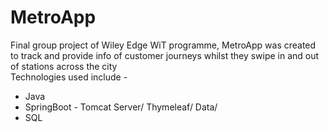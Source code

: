 # MetroApp
Final group project of Wiley Edge WiT programme, MetroApp was created to track and provide info of customer journeys whilst they swipe in and out of stations across the city </br>
Technologies used include - </br>
<ul><li> Java
<li> SpringBoot - Tomcat Server/ Thymeleaf/ Data/ 
<li> SQL
